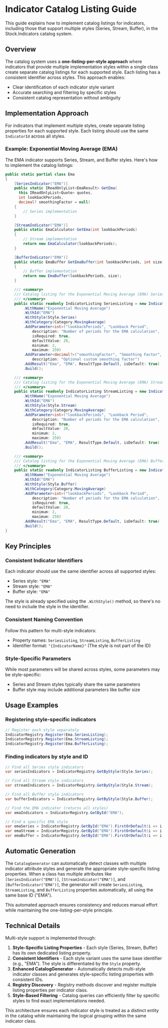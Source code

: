 # Indicator Catalog Listing Guide

This guide explains how to implement catalog listings for indicators, including those that support multiple styles (Series, Stream, Buffer), in the Stock.Indicators catalog system.

## Overview

The catalog system uses a **one-listing-per-style approach** where indicators that provide multiple implementation styles within a single class create separate catalog listings for each supported style. Each listing has a consistent identifier across styles. This approach enables:

- Clear identification of each indicator style variant
- Accurate searching and filtering by specific styles
- Consistent catalog representation without ambiguity

## Implementation Approach

For indicators that implement multiple styles, create separate listing properties for each supported style. Each listing should use the same `IndicatorId` across all styles.

### Example: Exponential Moving Average (EMA)

The EMA indicator supports Series, Stream, and Buffer styles. Here's how to implement the catalog listings:

```csharp
public static partial class Ema
{
    [SeriesIndicator("EMA")]
    public static IReadOnlyList<EmaResult> GetEma(
      this IReadOnlyList<Quote> quotes,
      int lookbackPeriods,
      decimal? smoothingFactor = null)
    {
        // Series implementation
    }

    [StreamIndicator("EMA")]
    public static EmaCalculator GetEma(int lookbackPeriods)
    {
        // Stream implementation
        return new EmaCalculator(lookbackPeriods);
    }

    [BufferIndicator("EMA")]
    public static EmaBuffer GetEmaBuffer(int lookbackPeriods, int size)
    {
        // Buffer implementation
        return new EmaBuffer(lookbackPeriods, size);
    }

    /// <summary>
    /// Catalog listing for the Exponential Moving Average (EMA) Series indicator.
    /// </summary>
    public static readonly IndicatorListing SeriesListing = new IndicatorListingBuilder()
        .WithName("Exponential Moving Average")
        .WithId("EMA")
        .WithStyle(Style.Series)
        .WithCategory(Category.MovingAverage)
        .AddParameter<int>("lookbackPeriods", "Lookback Period",
            description: "Number of periods for the EMA calculation",
            isRequired: true,
            defaultValue: 20,
            minimum: 2,
            maximum: 250)
        .AddParameter<decimal?>("smoothingFactor", "Smoothing Factor",
            description: "Optional custom smoothing factor")
        .AddResult("Ema", "EMA", ResultType.Default, isDefault: true)
        .Build();

    /// <summary>
    /// Catalog listing for the Exponential Moving Average (EMA) Stream indicator.
    /// </summary>
    public static readonly IndicatorListing StreamListing = new IndicatorListingBuilder()
        .WithName("Exponential Moving Average")
        .WithId("EMA")
        .WithStyle(Style.Stream)
        .WithCategory(Category.MovingAverage)
        .AddParameter<int>("lookbackPeriods", "Lookback Period",
            description: "Number of periods for the EMA calculation",
            isRequired: true,
            defaultValue: 20,
            minimum: 2,
            maximum: 250)
        .AddResult("Ema", "EMA", ResultType.Default, isDefault: true)
        .Build();

    /// <summary>
    /// Catalog listing for the Exponential Moving Average (EMA) Buffer indicator.
    /// </summary>
    public static readonly IndicatorListing BufferListing = new IndicatorListingBuilder()
        .WithName("Exponential Moving Average")
        .WithId("EMA")
        .WithStyle(Style.Buffer)
        .WithCategory(Category.MovingAverage)
        .AddParameter<int>("lookbackPeriods", "Lookback Period",
            description: "Number of periods for the EMA calculation",
            isRequired: true,
            defaultValue: 20,
            minimum: 2,
            maximum: 250)
        .AddResult("Ema", "EMA", ResultType.Default, isDefault: true)
        .Build();
}
```

## Key Principles

### Consistent Indicator Identifiers

Each indicator should use the same identifier across all supported styles:

- Series style: `"EMA"`
- Stream style: `"EMA"`
- Buffer style: `"EMA"`

The style is already specified using the `.WithStyle()` method, so there's no need to include the style in the identifier.

### Consistent Naming Convention

Follow this pattern for multi-style indicators:

- Property names: `SeriesListing`, `StreamListing`, `BufferListing`
- Identifier format: `"{IndicatorName}"` (The style is not part of the ID)

### Style-Specific Parameters

While most parameters will be shared across styles, some parameters may be style-specific:

- Series and Stream styles typically share the same parameters
- Buffer style may include additional parameters like buffer size

## Usage Examples

### Registering style-specific indicators

```csharp
// Register each style separately
IndicatorRegistry.Register(Ema.SeriesListing);
IndicatorRegistry.Register(Ema.StreamListing);
IndicatorRegistry.Register(Ema.BufferListing);
```

### Finding indicators by style and ID

```csharp
// Find all Series style indicators
var seriesIndicators = IndicatorRegistry.GetByStyle(Style.Series);

// Find all Stream style indicators
var streamIndicators = IndicatorRegistry.GetByStyle(Style.Stream);

// Find all Buffer style indicators
var bufferIndicators = IndicatorRegistry.GetByStyle(Style.Buffer);

// Find the EMA indicator (returns all styles)
var emaIndicators = IndicatorRegistry.GetById("EMA");

// Find a specific EMA style
var emaSeries = IndicatorRegistry.GetById("EMA").FirstOrDefault(i => i.Style == Style.Series);
var emaStream = IndicatorRegistry.GetById("EMA").FirstOrDefault(i => i.Style == Style.Stream);
var emaBuffer = IndicatorRegistry.GetById("EMA").FirstOrDefault(i => i.Style == Style.Buffer);
```

## Automatic Generation

The `CatalogGenerator` can automatically detect classes with multiple indicator attribute styles and generate the appropriate style-specific listing properties. When a class has multiple attributes like `[SeriesIndicator("EMA")]`, `[StreamIndicator("EMA")]`, and `[BufferIndicator("EMA")]`, the generator will create `SeriesListing`, `StreamListing`, and `BufferListing` properties automatically, all using the same base ID ("EMA").

This automated approach ensures consistency and reduces manual effort while maintaining the one-listing-per-style principle.

## Technical Details

Multi-style support is implemented through:

1. **Style-Specific Listing Properties** - Each style (Series, Stream, Buffer) has its own dedicated listing property.
2. **Consistent Identifiers** - Each style variant uses the same base identifier (e.g., "EMA"). The style is differentiated by the `Style` property.
3. **Enhanced CatalogGenerator** - Automatically detects multi-style indicator classes and generates style-specific listing properties with consistent IDs.
4. **Registry Discovery** - Registry methods discover and register multiple listing properties per indicator class.
5. **Style-Based Filtering** - Catalog queries can efficiently filter by specific styles to find exact implementations needed.

This architecture ensures each indicator style is treated as a distinct entity in the catalog while maintaining the logical grouping within the same indicator class.
